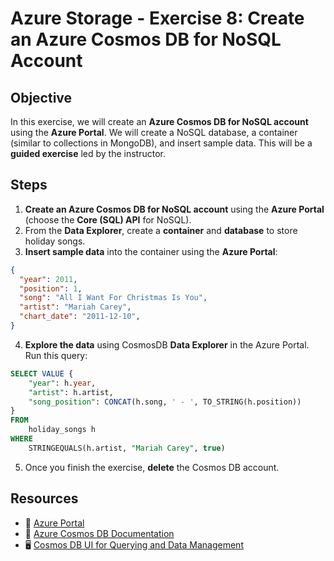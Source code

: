 # **Azure Storage - Exercise 8: Create an Azure Cosmos DB for NoSQL Account**

## **Objective**

In this exercise, we will create an **Azure Cosmos DB for NoSQL account** using the **Azure Portal**. We will create a NoSQL database, a container (similar to collections in MongoDB), and insert sample data. This will be a **guided exercise** led by the instructor.  

## **Steps**

1. **Create an Azure Cosmos DB for NoSQL account** using the **Azure Portal** (choose the **Core (SQL) API** for NoSQL).
2. From the **Data Explorer**, create a **container** and **database** to store holiday songs.
3. **Insert sample data** into the container using the **Azure Portal**:

```json
{
  "year": 2011,
  "position": 1,
  "song": "All I Want For Christmas Is You",
  "artist": "Mariah Carey",
  "chart_date": "2011-12-10",
}
```

4. **Explore the data** using CosmosDB **Data Explorer** in the Azure Portal. Run this query:

```sql
SELECT VALUE {
    "year": h.year,
    "artist": h.artist,
    "song_position": CONCAT(h.song, ' - ', TO_STRING(h.position))
}
FROM
    holiday_songs h
WHERE
    STRINGEQUALS(h.artist, "Mariah Carey", true)
```
5. Once you finish the exercise, **delete** the Cosmos DB account.

## **Resources**

- 📌 [Azure Portal](https://portal.azure.com)
- 📖 [Azure Cosmos DB Documentation](https://learn.microsoft.com/en-us/azure/cosmos-db/)
- 🖥 [Cosmos DB UI for Querying and Data Management](https://learn.microsoft.com/en-us/azure/cosmos-db/data-explorer)
